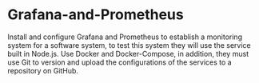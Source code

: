 # Grafana-and-Prometheus
Install and configure Grafana and Prometheus to establish a monitoring system for a software system, to test this system they will use the service built in Node.js. Use Docker and Docker-Compose, in addition, they must use Git to version and upload the configurations of the services to a repository on GitHub.
